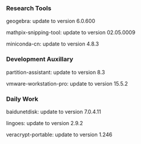 ### Research Tools

geogebra: update to version 6.0.600

mathpix-snipping-tool: update to version 02.05.0009

miniconda-cn: update to version 4.8.3

### Development Auxillary

partition-assistant: update to version 8.3

vmware-workstation-pro: update to version 15.5.2

### Daily Work

baidunetdisk: update to version 7.0.4.11

lingoes: update to version 2.9.2

veracrypt-portable: update to version 1.246
